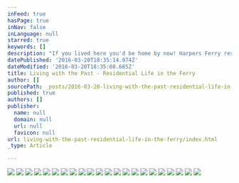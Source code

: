 ```yaml
---
inFeed: true
hasPage: true
inNav: false
inLanguage: null
starred: true
keywords: []
description: "If you lived here you'd be home by now! Harpers Ferry residents typically share a love of the landscape, the history, and the hallowed ground they live on.  Many agree that they are temporary stewards of the older homes, and cherish the unique 18th century village."
datePublished: '2016-03-20T18:35:14.974Z'
dateModified: '2016-03-20T18:35:08.685Z'
title: Living with the Past - Residential Life in the Ferry
author: []
sourcePath: _posts/2016-03-20-living-with-the-past-residential-life-in-the-ferry.md
published: true
authors: []
publisher:
  name: null
  domain: null
  url: null
  favicon: null
url: living-with-the-past-residential-life-in-the-ferry/index.html
_type: Article

---
```

![](https://s3-us-west-2.amazonaws.com/the-grid-img/p/41512f37e828937dd899d09d52bc303ba0d1227f.jpg)
![](https://s3-us-west-2.amazonaws.com/the-grid-img/p/9b09c52aec928abbaac771e42eea5fafe3549d64.jpg)
![](https://s3-us-west-2.amazonaws.com/the-grid-img/p/37d92582b99108e78a10e46fc981275abae5ad9c.jpg)
![](https://the-grid-user-content.s3-us-west-2.amazonaws.com/6cf6237e-df5e-4ff7-b516-27d657976bc8.jpg)
![](https://the-grid-user-content.s3-us-west-2.amazonaws.com/ba536d3b-be69-43e0-86c2-ac93b56da116.jpg)
![](https://the-grid-user-content.s3-us-west-2.amazonaws.com/d06ed1ea-5668-416b-914f-2593e42ac864.jpg)
![](https://the-grid-user-content.s3-us-west-2.amazonaws.com/bd310862-544a-42dc-9b0c-03b32e6268f2.jpg)
![](https://the-grid-user-content.s3-us-west-2.amazonaws.com/8c0d071d-fdc2-43c5-9e7c-952008a471b6.jpg)
![](https://s3-us-west-2.amazonaws.com/the-grid-img/p/bc2087c7213b5071b0d4d2848e88052774647470.jpg)
![](https://s3-us-west-2.amazonaws.com/the-grid-img/p/db2cefde6c72b0627c038fd31094bbced961a7d2.jpg)
![](https://s3-us-west-2.amazonaws.com/the-grid-img/p/11824c56a6f7b5a2ebad894ca9530a65de124de7.jpg)
![](https://s3-us-west-2.amazonaws.com/the-grid-img/p/2d327f8fd00b4fd72c9f8b857a753e21c6acf81b.jpg)
![](https://s3-us-west-2.amazonaws.com/the-grid-img/p/d11b481f33c9dc5f6fc21b858a00525333870063.jpg)
![](https://s3-us-west-2.amazonaws.com/the-grid-img/p/26d85446c837171d5fa1adfe4635684ccc773fd1.jpg)
![](https://s3-us-west-2.amazonaws.com/the-grid-img/p/db7365dfa6aa3a662bc288116a0cd0ae8d432632.jpg)
![](https://the-grid-user-content.s3-us-west-2.amazonaws.com/c8fe254c-8bd7-4d8e-a836-a450247f517f.jpg)
![](https://s3-us-west-2.amazonaws.com/the-grid-img/p/6a4dffc7c2b211a8cc6592f24a911a11912dbf4d.jpg)
![](https://s3-us-west-2.amazonaws.com/the-grid-img/p/7ecefb03097a4776884870ea2739132319829db8.jpg)
![](https://s3-us-west-2.amazonaws.com/the-grid-img/p/8474beafbe8e7049cdff703a52ac7561096d05df.jpg)
![](https://s3-us-west-2.amazonaws.com/the-grid-img/p/66f40354a3d6efd59e242605d9a55e24d25784db.jpg)
![](https://the-grid-user-content.s3-us-west-2.amazonaws.com/f82906f3-3932-4a7b-8609-b52cfc9d3287.jpg)
![](https://the-grid-user-content.s3-us-west-2.amazonaws.com/fcb63217-643b-4607-98c0-9aeec54e3664.jpg)